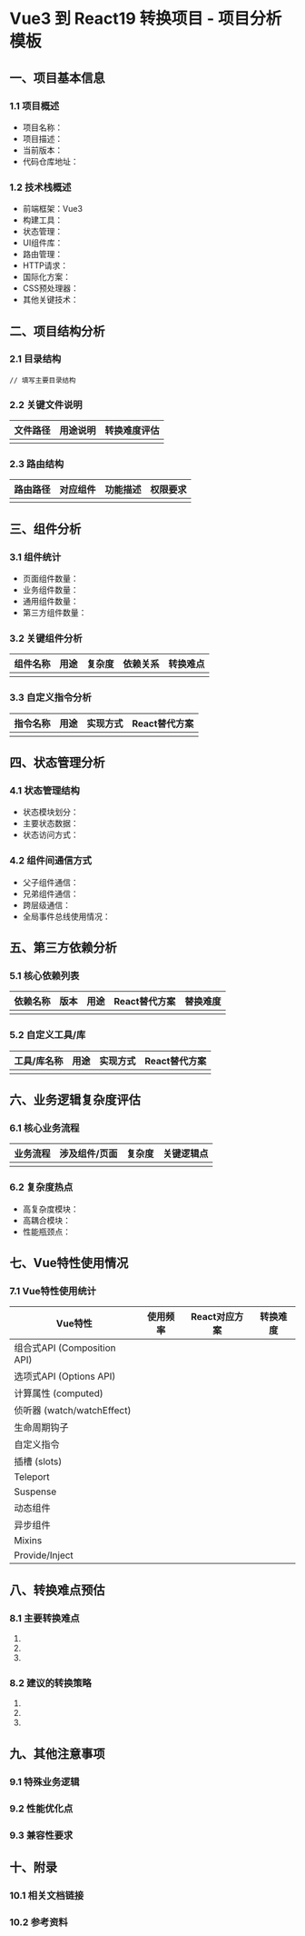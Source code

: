 # Vue3 到 React19 转换项目 - 项目分析模板

## 一、项目基本信息

### 1.1 项目概述
- 项目名称：
- 项目描述：
- 当前版本：
- 代码仓库地址：

### 1.2 技术栈概述
- 前端框架：Vue3
- 构建工具：
- 状态管理：
- UI组件库：
- 路由管理：
- HTTP请求：
- 国际化方案：
- CSS预处理器：
- 其他关键技术：

## 二、项目结构分析

### 2.1 目录结构
```
// 填写主要目录结构
```

### 2.2 关键文件说明
| 文件路径 | 用途说明 | 转换难度评估 |
| --- | --- | --- |
| | | |

### 2.3 路由结构
| 路由路径 | 对应组件 | 功能描述 | 权限要求 |
| --- | --- | --- | --- |
| | | | |

## 三、组件分析

### 3.1 组件统计
- 页面组件数量：
- 业务组件数量：
- 通用组件数量：
- 第三方组件数量：

### 3.2 关键组件分析
| 组件名称 | 用途 | 复杂度 | 依赖关系 | 转换难点 |
| --- | --- | --- | --- | --- |
| | | | | |

### 3.3 自定义指令分析
| 指令名称 | 用途 | 实现方式 | React替代方案 |
| --- | --- | --- | --- |
| | | | |

## 四、状态管理分析

### 4.1 状态管理结构
- 状态模块划分：
- 主要状态数据：
- 状态访问方式：

### 4.2 组件间通信方式
- 父子组件通信：
- 兄弟组件通信：
- 跨层级通信：
- 全局事件总线使用情况：

## 五、第三方依赖分析

### 5.1 核心依赖列表
| 依赖名称 | 版本 | 用途 | React替代方案 | 替换难度 |
| --- | --- | --- | --- | --- |
| | | | | |

### 5.2 自定义工具/库
| 工具/库名称 | 用途 | 实现方式 | React替代方案 |
| --- | --- | --- | --- |
| | | | |

## 六、业务逻辑复杂度评估

### 6.1 核心业务流程
| 业务流程 | 涉及组件/页面 | 复杂度 | 关键逻辑点 |
| --- | --- | --- | --- |
| | | | |

### 6.2 复杂度热点
- 高复杂度模块：
- 高耦合模块：
- 性能瓶颈点：

## 七、Vue特性使用情况

### 7.1 Vue特性使用统计
| Vue特性 | 使用频率 | React对应方案 | 转换难度 |
| --- | --- | --- | --- |
| 组合式API (Composition API) | | | |
| 选项式API (Options API) | | | |
| 计算属性 (computed) | | | |
| 侦听器 (watch/watchEffect) | | | |
| 生命周期钩子 | | | |
| 自定义指令 | | | |
| 插槽 (slots) | | | |
| Teleport | | | |
| Suspense | | | |
| 动态组件 | | | |
| 异步组件 | | | |
| Mixins | | | |
| Provide/Inject | | | |

## 八、转换难点预估

### 8.1 主要转换难点
1. 
2. 
3. 

### 8.2 建议的转换策略
1. 
2. 
3. 

## 九、其他注意事项

### 9.1 特殊业务逻辑

### 9.2 性能优化点

### 9.3 兼容性要求

## 十、附录

### 10.1 相关文档链接

### 10.2 参考资料